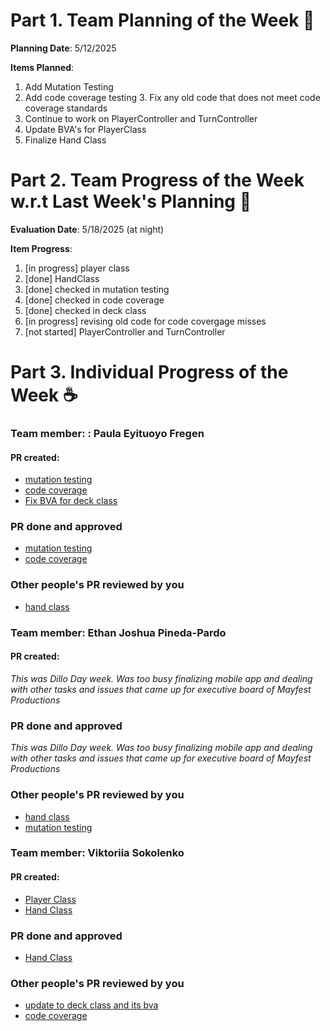 # Part 1. Team Planning of the Week :ledger:
**Planning Date**: 5/12/2025

**Items Planned**:
1. Add Mutation Testing
2. Add code coverage testing
   3. Fix any old code that does not meet code coverage standards
4. Continue to work on PlayerController and TurnController
5. Update BVA's for PlayerClass
6. Finalize Hand Class

# Part 2. Team Progress of the Week w.r.t Last Week's Planning :green_book:
**Evaluation Date**: 5/18/2025 (at night)

**Item Progress**:
1. [in progress] player class
2. [done] HandClass
2. [done] checked in mutation testing
3. [done] checked in code coverage
4. [done] checked in deck class 
4. [in progress] revising old code for code covergage misses 
3. [not started] PlayerController and TurnController

# Part 3. Individual Progress of the Week :coffee:

### Team member: : Paula Eyituoyo Fregen
#### PR created:
- [mutation testing](https://github.com/nu-cs-sqe/course-project-20242510-team-05-20242503/pull/42)
- [code coverage](https://github.com/nu-cs-sqe/course-project-20242510-team-05-20242503/pull/41)
- [Fix BVA for deck class](https://github.com/nu-cs-sqe/course-project-20242510-team-05-20242503/pull/34)

### PR done and approved
- [mutation testing](https://github.com/nu-cs-sqe/course-project-20242510-team-05-20242503/pull/42)
- [code coverage](https://github.com/nu-cs-sqe/course-project-20242510-team-05-20242503/pull/41)

### Other people's PR reviewed by you
- [hand class](https://github.com/nu-cs-sqe/course-project-20242510-team-05-20242503/pull/35)


### Team member: Ethan Joshua Pineda-Pardo
#### PR created:

_This was Dillo Day week. Was too busy finalizing mobile app and dealing with other tasks and issues that came up
for executive board of Mayfest Productions_ 

### PR done and approved

_This was Dillo Day week. Was too busy finalizing mobile app and dealing with other tasks and issues that came up
for executive board of Mayfest Productions_


### Other people's PR reviewed by you
- [hand class](https://github.com/nu-cs-sqe/course-project-20242510-team-05-20242503/pull/35)
- [mutation testing](https://github.com/nu-cs-sqe/course-project-20242510-team-05-20242503/pull/42)



### Team member: Viktoriia Sokolenko
#### PR created:
- [Player Class](https://github.com/nu-cs-sqe/course-project-20242510-team-05-20242503/pull/43)
- [Hand Class](https://github.com/nu-cs-sqe/course-project-20242510-team-05-20242503/pull/35)

### PR done and approved
- [Hand Class](https://github.com/nu-cs-sqe/course-project-20242510-team-05-20242503/pull/35)

### Other people's PR reviewed by you
- [update to deck class and its bva](https://github.com/nu-cs-sqe/course-project-20242510-team-05-20242503/pull/34)
- [code coverage](https://github.com/nu-cs-sqe/course-project-20242510-team-05-20242503/pull/41)

